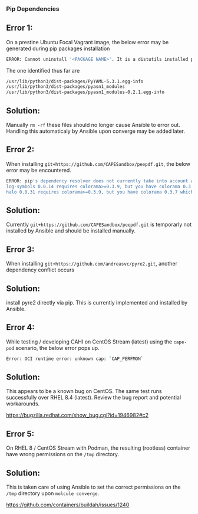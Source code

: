 ### Pip Dependencies

## Error 1:

On a prestine Ubuntu Focal Vagrant image, the below error may be generated during pip packages installation

```bash
ERROR: Cannot uninstall '<PACKAGE NAME>'. It is a distutils installed project and thus we cannot accurately determine which files belong to it which would lead to only a partial uninstall.
```

The one identified thus far are

```bash
/usr/lib/python3/dist-packages/PyYAML-5.3.1.egg-info
/usr/lib/python3/dist-packages/pyasn1_modules
/usr/lib/python3/dist-packages/pyasn1_modules-0.2.1.egg-info
```

## Solution:

Manually ```rm -rf``` these files should no longer cause Ansible to error out. Handling this automaticaly by Ansible upon converge may be added later.

## Error 2:

When installing ```git+https://github.com/CAPESandbox/peepdf.git```, the below error may be encountered. 

```bash
ERROR: pip's dependency resolver does not currently take into account all the packages that are installed. This behaviour is the source of the following dependency conflicts.
log-symbols 0.0.14 requires colorama>=0.3.9, but you have colorama 0.3.7 which is incompatible.
halo 0.0.31 requires colorama>=0.3.9, but you have colorama 0.3.7 which is incompatible.
```

## Solution:

Currently ```git+https://github.com/CAPESandbox/peepdf.git``` is temporarly not installed by Ansible and should be installed manually.

## Error 3:

When installing ```git+https://github.com/andreasvc/pyre2.git```, another dependency conflict occurs

## Solution:

install pyre2 directly via pip. This is currently implemented and installed by Ansible.

## Error 4:

While testing / developing CAHI on CentOS Stream (latest) using the ```cape-pod``` scenario, the below error pops up.

```bash
Error: OCI runtime error: unknown cap: `CAP_PERFMON`
```

## Solution:

This appears to be a known bug on CentOS. The same test runs successfully over RHEL 8.4 (latest). Review the bug report and potential workarounds.

https://bugzilla.redhat.com/show_bug.cgi?id=1946982#c2

## Error 5:

On RHEL 8 / CentOS Stream with Podman, the resulting (rootless) container have wrong permissions on the ```/tmp``` directory.

## Solution:

This is taken care of using Ansible to set the correct permissions on the ```/tmp``` directory upon ```molcule converge```.

https://github.com/containers/buildah/issues/1240
